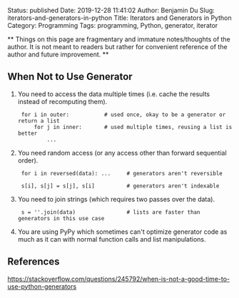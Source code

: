 Status: published
Date: 2019-12-28 11:41:02
Author: Benjamin Du
Slug: iterators-and-generators-in-python
Title: Iterators and Generators in Python
Category: Programming
Tags: programming, Python, generator, iterator

**
Things on this page are fragmentary and immature notes/thoughts of the author.
It is not meant to readers but rather for convenient reference of the author and future improvement.
**


## When Not to Use Generator 

1. You need to access the data multiple times (i.e. cache the results instead of recomputing them).

        for i in outer:           # used once, okay to be a generator or return a list
            for j in inner:       # used multiple times, reusing a list is better
                ...

2. You need random access (or any access other than forward sequential order).

        for i in reversed(data): ...     # generators aren't reversible

        s[i], s[j] = s[j], s[i]          # generators aren't indexable

3. You need to join strings (which requires two passes over the data).

        s = ''.join(data)                # lists are faster than generators in this use case

4. You are using PyPy which sometimes can't optimize generator code as much as it can 
    with normal function calls and list manipulations.

## References

https://stackoverflow.com/questions/245792/when-is-not-a-good-time-to-use-python-generators
